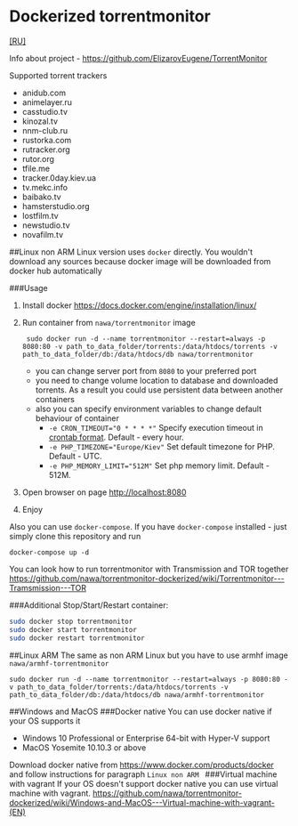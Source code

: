 Dockerized torrentmonitor
========
[[RU]](./README-RU.md)

Info about project - https://github.com/ElizarovEugene/TorrentMonitor

Supported torrent trackers
* anidub.com
* animelayer.ru
* casstudio.tv
* kinozal.tv
* nnm-club.ru
* rustorka.com
* rutracker.org
* rutor.org
* tfile.me
* tracker.0day.kiev.ua
* tv.mekc.info
* baibako.tv
* hamsterstudio.org
* lostfilm.tv
* newstudio.tv
* novafilm.tv

##Linux non ARM
Linux version uses `docker` directly. You wouldn't download any sources because docker image will be downloaded from docker hub automatically

###Usage
1. Install docker https://docs.docker.com/engine/installation/linux/
2. Run container from `nawa/torrentmonitor` image

		sudo docker run -d --name torrentmonitor --restart=always -p 8080:80 -v path_to_data_folder/torrents:/data/htdocs/torrents -v path_to_data_folder/db:/data/htdocs/db nawa/torrentmonitor

	* you can change server port from `8080` to your preferred port
	* you need to change volume location to database and downloaded torrents. As a result you could use persistent data between another containers
	* also you can specify environment variables to change default behaviour of container 
		* `-e CRON_TIMEOUT="0 * * * *"` Specify execution timeout in [crontab format](https://crontab.guru/examples.html). Default - every hour.
		* `-e PHP_TIMEZONE="Europe/Kiev"` Set default timezone for PHP. Default - UTC.
		* `-e PHP_MEMORY_LIMIT="512M"` Set php memory limit. Default - 512M.

3. Open browser on page [http://localhost:8080](http://localhost:8080)
4. Enjoy

Also you can use `docker-compose`.
If you have `docker-compose` installed - just simply clone this repository and run 
	
    docker-compose up -d
    
You can look how to run torrentmonitor with Transmission and TOR together https://github.com/nawa/torrentmonitor-dockerized/wiki/Torrentmonitor---Tramsmission---TOR

###Additional
Stop/Start/Restart container:
```bash
sudo docker stop torrentmonitor
sudo docker start torrentmonitor
sudo docker restart torrentmonitor
```

##Linux ARM
The same as non ARM Linux but you have to use armhf image `nawa/armhf-torrentmonitor`

	sudo docker run -d --name torrentmonitor --restart=always -p 8080:80 -v path_to_data_folder/torrents:/data/htdocs/torrents -v path_to_data_folder/db:/data/htdocs/db nawa/armhf-torrentmonitor

##Windows and MacOS
###Docker native
You can use docker native if your OS supports it
	
* Windows 10 Professional or Enterprise 64-bit with Hyper-V support
* MacOS Yosemite 10.10.3 or above

Download docker native from https://www.docker.com/products/docker and follow instructions for paragraph `Linux non ARM
`
###Virtual machine with vagrant
If your OS doesn't support docker native you can use virtual machine with vagrant. https://github.com/nawa/torrentmonitor-dockerized/wiki/Windows-and-MacOS---Virtual-machine-with-vagrant-(EN)
